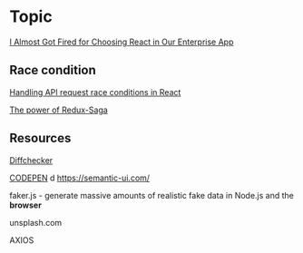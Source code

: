# Topic

[I Almost Got Fired for Choosing React in Our Enterprise App](https://medium.com/better-programming/i-almost-got-fired-for-choosing-react-in-our-enterprise-app-846ea840841c)

## Race condition

[Handling API request race conditions in React](https://sebastienlorber.com/handling-api-request-race-conditions-in-react)

[The power of Redux-Saga](https://medium.com/nmc-techblog/the-power-of-redux-saga-3dbd26a08b49)

## Resources

[Diffchecker](https://www.diffchecker.com/)

[CODEPEN](https://codepen.io/)
d
https://semantic-ui.com/

faker.js - generate massive amounts of realistic fake data in Node.js and the **browser**

unsplash.com

AXIOS
